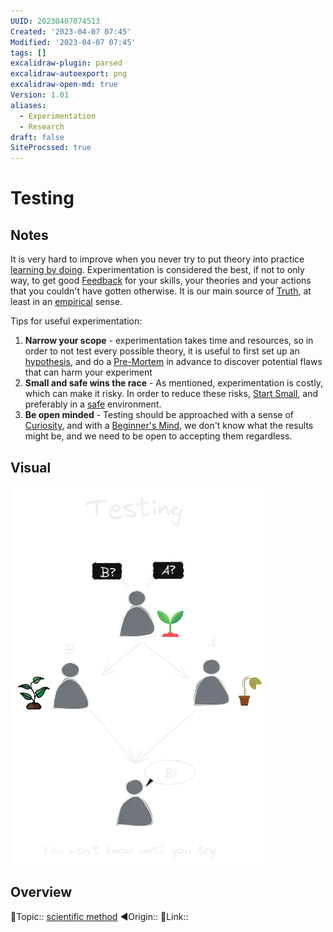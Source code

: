 ```yaml
---
UUID: 20230407074513
Created: '2023-04-07 07:45'
Modified: '2023-04-07 07:45'
tags: []
excalidraw-plugin: parsed
excalidraw-autoexport: png
excalidraw-open-md: true
Version: 1.01
aliases:
  - Experimentation
  - Research
draft: false
SiteProcssed: true
---
```


# Testing

## Notes

It is very hard to improve when you never try to put theory into practice [learning by doing](/notes/learning-by-doing.md). Experimentation is considered the best, if not to only way, to get good [Feedback](/notes/feedback.md) for your skills, your theories and your actions that you couldn't have gotten otherwise.
It is our main source of [Truth](/notes/truth.md), at least in an [empirical](/notes/empiricism.md) sense.

Tips for useful experimentation:
1. **Narrow your scope** - experimentation takes time and resources, so in order to not test every possible theory, it is useful to first set up an [hypothesis](/notes/hypothesis-testing.md), and do a [Pre-Mortem](/notes/pre-mortem.md) in advance to discover potential flaws that can harm your experiment
2. **Small and safe wins the race** - As mentioned, experimentation is costly, which can make it risky. In order to reduce these risks, [Start Small](/notes/start-small.md), and preferably in a [safe](/notes/simulations.md) environment. 
3. **Be open minded** - Testing should be approached with a sense of [Curiosity](/notes/curiosity.md), and with a [Beginner's Mind](/notes/beginners-mind.md), we don't know what the results might be, and we need to be open to accepting them regardless.

## Visual

![Testing.webp](/notes/testing.webp)

## Overview
🔼Topic:: [scientific method](/notes/scientific-method.md)
◀Origin::
🔗Link::
